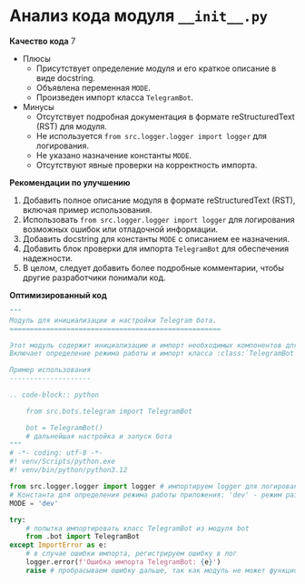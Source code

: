 # Анализ кода модуля `__init__.py`

**Качество кода**
7
- Плюсы
    - Присутствует определение модуля и его краткое описание в виде docstring.
    - Объявлена переменная `MODE`.
    - Произведен импорт класса `TelegramBot`.
- Минусы
    - Отсутствует подробная документация в формате reStructuredText (RST) для модуля.
    - Не используется `from src.logger.logger import logger` для логирования.
    - Не указано назначение константы `MODE`.
    - Отсутствуют явные проверки на корректность импорта.

**Рекомендации по улучшению**

1.  Добавить полное описание модуля в формате reStructuredText (RST), включая пример использования.
2.  Использовать `from src.logger.logger import logger` для логирования возможных ошибок или отладочной информации.
3.  Добавить docstring для константы `MODE` с описанием ее назначения.
4.  Добавить блок проверки для импорта `TelegramBot` для обеспечения надежности.
5.  В целом, следует добавить более подробные комментарии, чтобы другие разработчики понимали код.

**Оптимизированный код**

```python
"""
Модуль для инициализации и настройки Telegram бота.
====================================================

Этот модуль содержит инициализацию и импорт необходимых компонентов для работы с Telegram ботом.
Включает определение режима работы и импорт класса :class:`TelegramBot`.

Пример использования
--------------------

.. code-block:: python

    from src.bots.telegram import TelegramBot

    bot = TelegramBot()
    # дальнейшая настройка и запуск бота
"""
# -*- coding: utf-8 -*-
#! venv/Scripts/python.exe
#! venv/bin/python/python3.12

from src.logger.logger import logger # импортируем logger для логирования
# Константа для определения режима работы приложения: 'dev' - режим разработки, 'prod' - продакшн режим
MODE = 'dev'

try:
    # попытка импортировать класс TelegramBot из модуля bot
    from .bot import TelegramBot
except ImportError as e:
    # в случае ошибки импорта, регистрируем ошибку в лог
    logger.error(f'Ошибка импорта TelegramBot: {e}')
    raise # пробрасываем ошибку дальше, так как модуль не может функционировать без TelegramBot

```
